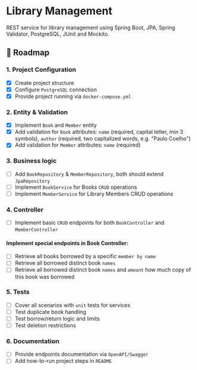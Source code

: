# Library Management
REST service for library management using Spring Boot, JPA, Spring Validator, PostgreSQL, JUnit and Mockito.

## 🚀 Roadmap

### 1. Project Configuration
  - [x] Create project structure
  - [x] Configure `PostgreSQL` connection
  - [x] Provide project running via `docker-compose.yml`
### 2. Entity & Validation
  - [x] Implement `Book` and `Member` entity
  - [x] Add validation for `Book` attributes: `name` (required, capital letter, min 3 symbols), `author` (required, two capitalized words, e.g. "Paulo Coelho")
  - [x] Add validation for `Member` attributes: `name` (required)
### 3. Business logic
  - [ ] Add `BookRepository` & `MemberRepository`, both should extend `JpaRepository`
  - [ ] Implement `BookService` for Books `CRUD` operations
  - [ ] Implement `MemberService` for Library Members CRUD operations
### 4. Controller
  - [ ] Implement basic `CRUD` endpoints for both `BookController` and `MemberController` <br>
  #### Implement special endpoints in Book Controller:
  - [ ] Retrieve all books borrowed by a specific `member by name`
  - [ ] Retrieve all borrowed distinct book `names`
  - [ ] Retrieve all borrowed distinct book `names` and `amount` how much copy of this book was borrowed
### 5. Tests
  - [ ] Cover all scenarios with `unit` tests for services
  - [ ] Test duplicate book handling
  - [ ] Test borrow/return logic and limits
  - [ ] Test deletion restrictions
### 6. Documentation
  - [ ] Provide endpoints documentation via `OpenAPI/Swagger`
  - [ ] Add how-to-run project steps in `README`

